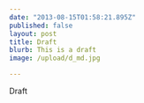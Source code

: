 ```yaml
---
date: "2013-08-15T01:58:21.895Z"
published: false
layout: post
title: Draft
blurb: This is a draft
image: /upload/d_md.jpg

---
```


Draft

